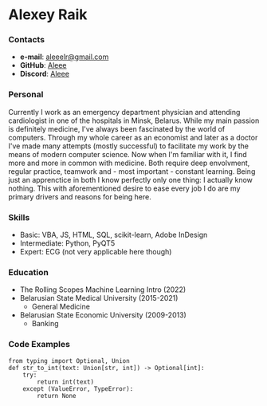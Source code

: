 # Alexey Raik
### Contacts
- **e-mail**: aleeelr@gmail.com  
- **GitHub**: [Aleee](https://github.com/Aleee)  
- **Discord**: [Aleee](https://discordapp.com/users/940273377908772914)

### Personal
Currently I work as an emergency department physician and attending cardiologist in one of the hospitals in Minsk, Belarus. While my main passion is definitely medicine, I've always been fascinated by the world of computers. Through my whole career as an economist and later as a doctor I've made many attempts (mostly successful) to facilitate my work by the means of modern computer science. Now when I'm familiar with it, I find more and more in common with medicine. Both require deep envolvment, regular practice, teamwork and - most important - constant learning. Being just an apprenctice in both I know perfectly only one thing: I actually know nothing. This with aforementioned desire to ease every job I do are my primary drivers and reasons for being here.

### Skills
* Basic: VBA, JS, HTML, SQL, scikit-learn, Adobe InDesign
* Intermediate: Python, PyQT5
* Expert: ECG (not very applicable here though) 

### Education
* The Rolling Scopes Machine Learning Intro (2022)
* Belarusian State Medical University (2015-2021)
  - General Medicine
* Belarusian State Economic University (2009-2013)
  - Banking
 
### Code Examples
```
from typing import Optional, Union
def str_to_int(text: Union[str, int]) -> Optional[int]:
    try:
        return int(text)
    except (ValueError, TypeError):
        return None
```